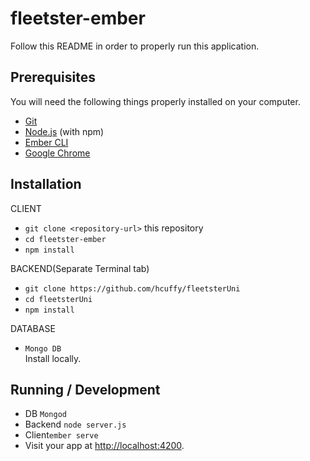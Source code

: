 # fleetster-ember

Follow this README in order to properly run this application.

## Prerequisites

You will need the following things properly installed on your computer.

* [Git](https://git-scm.com/)
* [Node.js](https://nodejs.org/) (with npm)
* [Ember CLI](https://ember-cli.com/)
* [Google Chrome](https://google.com/chrome/)

## Installation
CLIENT
* `git clone <repository-url>` this repository
* `cd fleetster-ember`
* `npm install`

BACKEND(Separate Terminal tab)
* `git clone https://github.com/hcuffy/fleetsterUni`
* `cd fleetsterUni`
* `npm install`

DATABASE
* `Mongo DB`  
Install locally.

## Running / Development

* DB `Mongod`
* Backend `node server.js`
* Client`ember serve`
* Visit your app at [http://localhost:4200](http://localhost:4200).
